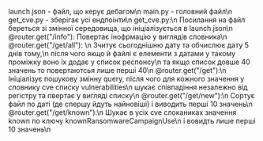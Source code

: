 launch.json - файл, що керує дебагом\n
main.py - головний файл\n
get_cve.py - зберігає усі ендпоінти\n
get_cve.py:\n
Посилання на файл береться зі змінної середовища, що ініціалізується в launch.json\n
@router.get("/info"): Повертає інофрмацію у виглядів словника\n
@router.get("/get/all"): \n
Зчитує сьогоднішню дату та обчислює дату 5 днів тому,\n
після чого якщо й файлі є елементи з датами у такому проміжку воно їх додає у список респонсу\n
та якщо список довше 40 значень то повертаютсья лише перші 40\n
@router.get("/get"):\n
Ініціалізує пошукову змінну query, після чого для кожного значення у словнику cve списку vulnerabilities\n
шукає співпадіння незалежно від регістру та пвертає у вигляді списку\n
@router.get("/get/new"):\n
Сортує файл по даті (де спершу йдуть найновіші) і виводить перші 10 значень\n
@router.get("/get/known"):\n
Шукає в усіх cve слоканиках значення known по ключу knownRansomwareCampaignUse\n
і вовидть лише перші 10 значень\n
